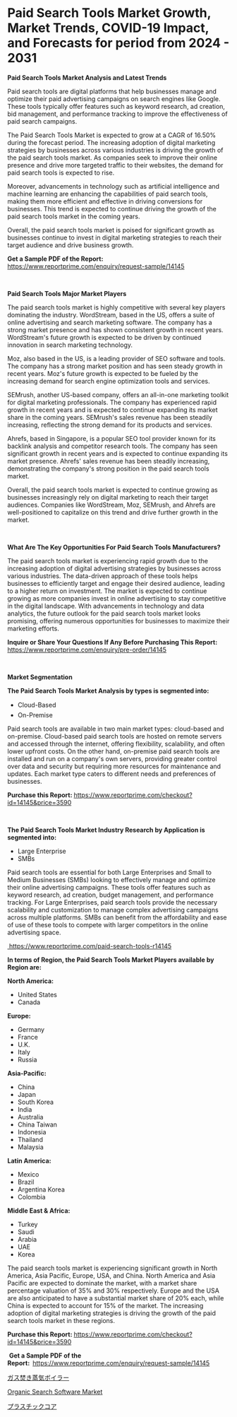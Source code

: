 <p><h1>Paid Search Tools Market Growth, Market Trends, COVID-19 Impact, and Forecasts for period from 2024 - 2031</h1></p><p><strong>Paid Search Tools Market Analysis and Latest Trends</strong></p>
<p><p>Paid search tools are digital platforms that help businesses manage and optimize their paid advertising campaigns on search engines like Google. These tools typically offer features such as keyword research, ad creation, bid management, and performance tracking to improve the effectiveness of paid search campaigns.</p><p>The Paid Search Tools Market is expected to grow at a CAGR of 16.50% during the forecast period. The increasing adoption of digital marketing strategies by businesses across various industries is driving the growth of the paid search tools market. As companies seek to improve their online presence and drive more targeted traffic to their websites, the demand for paid search tools is expected to rise.</p><p>Moreover, advancements in technology such as artificial intelligence and machine learning are enhancing the capabilities of paid search tools, making them more efficient and effective in driving conversions for businesses. This trend is expected to continue driving the growth of the paid search tools market in the coming years.</p><p>Overall, the paid search tools market is poised for significant growth as businesses continue to invest in digital marketing strategies to reach their target audience and drive business growth.</p></p>
<p><strong>Get a Sample PDF of the Report:&nbsp;</strong> <a href="https://www.reportprime.com/enquiry/request-sample/14145">https://www.reportprime.com/enquiry/request-sample/14145</a></p>
<p>&nbsp;</p>
<p><strong>Paid Search Tools Major Market Players</strong></p>
<p><p>The paid search tools market is highly competitive with several key players dominating the industry. WordStream, based in the US, offers a suite of online advertising and search marketing software. The company has a strong market presence and has shown consistent growth in recent years. WordStream's future growth is expected to be driven by continued innovation in search marketing technology.</p><p>Moz, also based in the US, is a leading provider of SEO software and tools. The company has a strong market position and has seen steady growth in recent years. Moz's future growth is expected to be fueled by the increasing demand for search engine optimization tools and services.</p><p>SEMrush, another US-based company, offers an all-in-one marketing toolkit for digital marketing professionals. The company has experienced rapid growth in recent years and is expected to continue expanding its market share in the coming years. SEMrush's sales revenue has been steadily increasing, reflecting the strong demand for its products and services.</p><p>Ahrefs, based in Singapore, is a popular SEO tool provider known for its backlink analysis and competitor research tools. The company has seen significant growth in recent years and is expected to continue expanding its market presence. Ahrefs' sales revenue has been steadily increasing, demonstrating the company's strong position in the paid search tools market.</p><p>Overall, the paid search tools market is expected to continue growing as businesses increasingly rely on digital marketing to reach their target audiences. Companies like WordStream, Moz, SEMrush, and Ahrefs are well-positioned to capitalize on this trend and drive further growth in the market.</p></p>
<p>&nbsp;</p>
<p><strong>What Are The Key Opportunities For Paid Search Tools Manufacturers?</strong></p>
<p><p>The paid search tools market is experiencing rapid growth due to the increasing adoption of digital advertising strategies by businesses across various industries. The data-driven approach of these tools helps businesses to efficiently target and engage their desired audience, leading to a higher return on investment. The market is expected to continue growing as more companies invest in online advertising to stay competitive in the digital landscape. With advancements in technology and data analytics, the future outlook for the paid search tools market looks promising, offering numerous opportunities for businesses to maximize their marketing efforts.</p></p>
<p><strong>Inquire or Share Your Questions If Any Before Purchasing This Report:</strong> <a href="https://www.reportprime.com/enquiry/pre-order/14145">https://www.reportprime.com/enquiry/pre-order/14145</a></p>
<p>&nbsp;</p>
<p><strong>Market Segmentation</strong></p>
<p><strong>The Paid Search Tools Market Analysis by types is segmented into:</strong></p>
<p><ul><li>Cloud-Based</li><li>On-Premise</li></ul></p>
<p><p>Paid search tools are available in two main market types: cloud-based and on-premise. Cloud-based paid search tools are hosted on remote servers and accessed through the internet, offering flexibility, scalability, and often lower upfront costs. On the other hand, on-premise paid search tools are installed and run on a company's own servers, providing greater control over data and security but requiring more resources for maintenance and updates. Each market type caters to different needs and preferences of businesses.</p></p>
<p><strong>Purchase this Report:&nbsp;</strong><a href="https://www.reportprime.com/checkout?id=14145&price=3590">https://www.reportprime.com/checkout?id=14145&price=3590</a></p>
<p>&nbsp;</p>
<p><strong>The Paid Search Tools Market Industry Research by Application is segmented into:</strong></p>
<p><ul><li>Large Enterprise</li><li>SMBs</li></ul></p>
<p><p>Paid search tools are essential for both Large Enterprises and Small to Medium Businesses (SMBs) looking to effectively manage and optimize their online advertising campaigns. These tools offer features such as keyword research, ad creation, budget management, and performance tracking. For Large Enterprises, paid search tools provide the necessary scalability and customization to manage complex advertising campaigns across multiple platforms. SMBs can benefit from the affordability and ease of use of these tools to compete with larger competitors in the online advertising space.</p></p>
<p><a href="https://www.reportprime.com/paid-search-tools-r14145">&nbsp;https://www.reportprime.com/paid-search-tools-r14145</a></p>
<p><strong>In terms of Region, the Paid Search Tools Market Players available by Region are:</strong></p>
<p>
    <p> <strong> North America: </strong>
        <ul>
            <li>United States</li>
            <li>Canada</li>
        </ul>
        </p> 
    <p> <strong> Europe: </strong>
        <ul>
            <li>Germany</li>
            <li>France</li>
            <li>U.K.</li>
            <li>Italy</li>
            <li>Russia</li>
        </ul>
        </p> 
    <p> <strong> Asia-Pacific: </strong>
        <ul>
            <li>China</li>
            <li>Japan</li>
            <li>South Korea</li>
            <li>India</li>
            <li>Australia</li>
            <li>China Taiwan</li>
            <li>Indonesia</li>
            <li>Thailand</li>
            <li>Malaysia</li>
        </ul>
        </p> 
    <p> <strong> Latin America: </strong>
        <ul>
            <li>Mexico</li>
            <li>Brazil</li>
            <li>Argentina Korea</li>
            <li>Colombia</li>
        </ul>
        </p> 
    <p> <strong> Middle East & Africa: </strong>
        <ul>
            <li>Turkey</li>
            <li>Saudi</li>
            <li>Arabia</li>
            <li>UAE</li>
            <li>Korea</li>
        </ul>
    </p>
    </p>
<p><p>The paid search tools market is experiencing significant growth in North America, Asia Pacific, Europe, USA, and China. North America and Asia Pacific are expected to dominate the market, with a market share percentage valuation of 35% and 30% respectively. Europe and the USA are also anticipated to have a substantial market share of 20% each, while China is expected to account for 15% of the market. The increasing adoption of digital marketing strategies is driving the growth of the paid search tools market in these regions.</p></p>
<p><strong>Purchase this Report: </strong><a href="https://www.reportprime.com/checkout?id=14145&price=3590">https://www.reportprime.com/checkout?id=14145&price=3590</a></p>
<p>&nbsp;<strong>Get a Sample PDF of the Report:&nbsp;&nbsp;</strong><a href="https://www.reportprime.com/enquiry/request-sample/14145">https://www.reportprime.com/enquiry/request-sample/14145</a></p>
<p><strong></strong></p>
<p><p><a href="https://github.com/RodHoppe07/Market-Research-Report-List-1/blob/main/864295925133.md">ガス焚き蒸気ボイラー</a></p><p><a href="https://github.com/mbisetmhermsr/Market-Research-Report-List-2/blob/main/organic-search-software-market.md">Organic Search Software Market</a></p><p><a href="https://github.com/laurenreichert/Market-Research-Report-List-1/blob/main/260715525132.md">プラスチックコア</a></p></p>